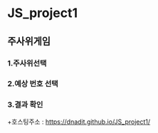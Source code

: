 # JS_project1
## 주사위게임
### 1.주사위선택
### 2.예상 번호 선택
### 3.결과 확인
+호스팅주소 : https://dnadit.github.io/JS_project1/
